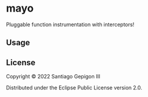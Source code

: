 # mayo

Pluggable function instrumentation with interceptors!

## Usage

## License

Copyright © 2022 Santiago Gepigon III

Distributed under the Eclipse Public License version 2.0.

